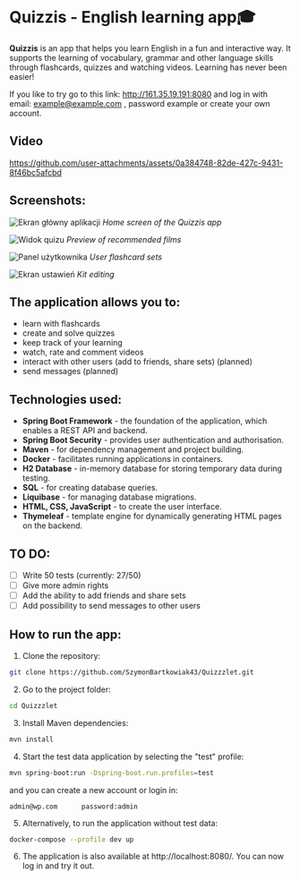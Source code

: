 
# Quizzis - English learning app🎓

**Quizzis** is an app that helps you learn English in a fun and interactive way. It supports the learning of vocabulary, grammar and other language skills through flashcards, quizzes and watching videos. Learning has never been easier!

If you like to try go to this link: http://161.35.19.191:8080
and log in with email: example@example.com , password example or create your own account.

## Video
https://github.com/user-attachments/assets/0a384748-82de-427c-9431-8f46bc5afcbd



## Screenshots:
![Ekran główny aplikacji](https://github.com/user-attachments/assets/4e3e2646-5686-41d1-b9b1-ae1c9bdcf783)
_Home screen of the Quizzis app_

![Widok quizu](https://github.com/user-attachments/assets/f394d677-376d-435a-8b7a-65e80f156516)
_Preview of recommended films_

![Panel użytkownika](https://github.com/user-attachments/assets/f3b2ee2e-a9c8-40eb-8f7e-2fbe5f37a718)
_User flashcard sets_

![Ekran ustawień](https://github.com/user-attachments/assets/aa4fb8d6-a023-443e-8e61-4137eef94a46)
_Kit editing_

## The application allows you to:
- learn with flashcards
- create and solve quizzes
- keep track of your learning
- watch, rate and comment videos
- interact with other users (add to friends, share sets) (planned)
- send messages (planned)

## Technologies used:
- **Spring Boot Framework** - the foundation of the application, which enables a REST API and backend.
- **Spring Boot Security** - provides user authentication and authorisation.
- **Maven** - for dependency management and project building.
- **Docker** - facilitates running applications in containers.
- **H2 Database** - in-memory database for storing temporary data during testing.
- **SQL** - for creating database queries.
- **Liquibase** - for managing database migrations.
- **HTML, CSS, JavaScript** - to create the user interface.
- **Thymeleaf** - template engine for dynamically generating HTML pages on the backend.

## TO DO:
- [ ] Write 50 tests (currently: 27/50)
- [ ] Give more admin rights
- [ ] Add the ability to add friends and share sets
- [ ] Add possibility to send messages to other users

## How to run the app:
1. Clone the repository:

```bash
git clone https://github.com/SzymonBartkowiak43/Quizzzlet.git
```

2. Go to the project folder:

```bash
cd Quizzzlet
```

3. Install Maven dependencies:

```bash
mvn install
```

4. Start the test data application by selecting the "test" profile:

```bash
mvn spring-boot:run -Dspring-boot.run.profiles=test
```
and you can create a new account or login in:
```
admin@wp.com      password:admin
```

5. Alternatively, to run the application without test data:

```bash
docker-compose --profile dev up
```

6. The application is also available at http://localhost:8080/. You can now log in and try it out.
   
